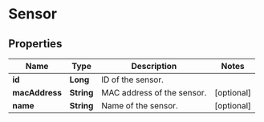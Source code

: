 
# Sensor

## Properties
Name | Type | Description | Notes
------------ | ------------- | ------------- | -------------
**id** | **Long** | ID of the sensor. | 
**macAddress** | **String** | MAC address of the sensor. |  [optional]
**name** | **String** | Name of the sensor. |  [optional]



